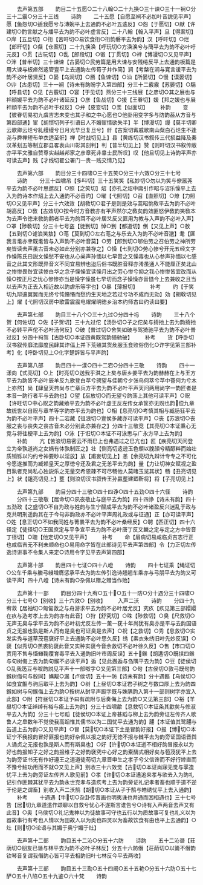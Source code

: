 <!-- { "loadSidebar": true } -->
　　去声第五部
　　韵目二十五愿○二十八翰○二十九换○三十谏○三十一裥○分三十二霰○分三十三线
　　诗韵
　　二十五愿【自愿至裥不必加叶音説见平声】愿【鱼怨切○适我愿兮与漙婉平上去通韵不必叶五逺反】○怨【于愿切】○献【许建切○酌言献之与燔平去为韵不必叶虚言反】二十八翰【翰入平声】旦【得案切】○岸【五旦切】○衎【苦旰切○易饮食衎○衎韵磐平去为韵】汉【呼旰切】○烂【郎旰切】○粲【仓案切】二十九换涣【呼玩切○方涣涣兮与蕳平去为韵不必叶吁元反】○贯【古玩切】○乱【郎段切】○锻【丁贯切】○袢【博漫切○又见平声】○泮【普半切】三十谏谏【古晏切○民劳篇是用大谏与安残绻反平上去通韵板篇是用大谏与板瘅然逺管亶平上去通韵左传荀子并作简】涧【考槃在涧与寛言谖平去为韵不必叶居贤反】○晏【乌涧切】○鴈【鱼谏切】○汕【所晏切】○慢【谟晏切】○丱【古患切】三十一裥【诗未有韵盼字入第四部】分三十二霰霰【苏晏切】○駽【呼县切】○见【古霰切】○宴【于见切】燕分三十三线展【之彦切○其之展也与袢顔媛平去为韵不必叶诸延反】○彦【鱼战切】○援【王眷切】媛【邦之媛也与展袢顔平去为韵不必叶于权反】○弁【皮变切】○羡【似面切】
　　补韵
　　变【彼眷切易初九虞吉志未变也其子和之中心愿也○他卦用变字多与防韵葢从方音与第四部通】宦【胡惯切列子引语曰人不婚宦情欲失半】半【博漫切】缦【莫半切卿云歌卿云烂兮糺缦缦兮日月光华旦复旦兮】骭【古案切寗戚歌南山粲白石烂生不逢尧与舜禅短布单衣适至骭】禅【时战切见上】县【黄练切汉书叙传三代损益降及秦汉革刬五等制立郡县畧表山川彰其剖判】判【普半切见上】赞【则旰切汉书叙传敞亦平平文雅自赞尊实赳赳邦家之彦章死非辠士民所叹】叹【他旦切见上诗韵平声亦可读去声】贱【才线切翟公署门一贵一贱交情乃见】









　　去声第六部
　　韵目分三十四啸○三十五笑○分三十六效○分三十七号
　　诗韵
　　分三十四啸吊【多呌切】三十五笑笑【私妙切○勿以为笑与僚嚣荛平去为韵不必叶思邀反】○照【之笑切】炤【亦孔之炤中庸引作昭与沼乐懆平上去入为韵诗本作炤上去入通韵不必音灼】○曜【弋照切】○召【直照切】○燎【力照切○又见平声】分三十六效效【胡敎切○君子是则是效与蒿昭恌敎平去为韵不必叶胡高反】○敎【古效切○按今时方音教亦有平声然尔之敎矣韵效匪怒伊敎韵笑敎本为去声令徳来敎韵鹬者平去为韵耳不必叶居爻反又匪用为教与入声韵不必叶入声】○罩【陟敎切】分三十七号盗【徒到切】悼○到【都道切】倒【又见上声】○敖【五到切○谑浪笑敖】○芼【莫到切○左右芼之与乐去入为韵不必叶音邈】耄【匪我言耄亦聿既耄皆与入声韵不必叶音莫】○劳【郎到切○郇伯劳之召伯劳之神所劳矣皆读去声虽古音未必如此分别亦兼存之】○懆【七到切○劳心惨兮开元五经文字作懆陈氏曰説文懆愁不安也从心喿声孙愐以七早音之又懆毒也从心参声孙愐以七感音之此其文形既异音义不同宜易辨也迨后俗书既胜音释亦淆虽通人不能厘正矣北山之惨惨畏咎宜读惨白华之念子懆懆宜读懆月出之劳心惨兮抑之我心惨惨皆宜改而从懆○按正月之忧心惨惨亦当是懆字懆虽七早切而念子懆懆亦音慥今上去兼收之且当以去声为正去入相近故以韵虐乐等字也】○暴【薄报切】
　　补考
　　约【于笑切九辩邅翼翼而无终兮忳惽惽而愁约生天地之若过兮功不成而无効】効【胡敎切见上】燿【弋照切汉房中歌雷震震电燿燿眀徳乡治本约师古曰约读曰要】












　　去声第七部
　　韵目三十八个○三十九过○分四十祃
　　诗韵
　　三十八个贺【何佐切】○佐【子贺切】三十九过佗【汤卧切○子之佗矣与掎扡上去为韵掎扡不必转平声佗不必叶汤何反】○破【普过切○舍矢如破与驾猗驰平去为韵不必叶普过反】分四十祃驾【古卧切○本证四黄既驾韵猗驰破】
　　补考
　　货【呼卧切汉书叙传靡法靡度民肆其诈偪上并下荒殖其货矦服玉食败俗伤化○诈字见第三部补考】化【呼卧切见上○化字楚辞皆与平声韵】







　　去声第八部
　　韵目四十一漾○四十二宕○分四十三敬
　　诗韵
　　四十一漾向【式亮切】○上【时亮切○送我乎淇之上矣与唐乡姜平去为韵赫赫在上与王方平去为韵皆不必叶辰羊反九歌登白苹兮骋望与佳朝兮夕张鸟何萃兮苹中罾何为兮木上亦然】尚【肆皇天弗尚与亡章兵方平去为韵不必叶平声天问两用尚字一韵匠者是本音一韵行者平与去韵也】○望【巫放切○而无望兮韵荡上其他可读平声】○贶【许旺切○中心贶之韵藏飨平去为韵不必叶虚王反左传女承筐亦无贶也韵偿九章故统世以自贶与章羊等字韵亦平去为韵也】○相【息亮切○考慎其相与臧肠狂平去为韵不必叶平声】四十二宕藏【徂浪切○亶侯多藏亦可读平声】○丧【苏浪切○丧服之丧与丧失之丧古音未必分别此亦兼存之】分四十三敬竞【其亮切○本证秉心无竞与将往梗平上去为韵】○泳【于诳切○本证不可泳思与广永方平上去为韵】
　　补韵
　　亢【苦浪切易密云不雨巳上也弗遇过之巳亢也】匠【疾亮切天问登立为帝孰道尚之女娲有体孰制匠之】壮【侧亮切逺逰玉色頩以脕顔兮精醇粹而始壮质销铄以汋约兮神要眇以淫放】放【甫妄切见上】恙【余亮切九辩计专专之不可化兮愿遂推而为臧赖皇天之厚徳兮还及君之无恙平去为韵】量【力让切神女赋视之盈目孰者克尚私心独説乐之无量交希恩疎不可尽畅他人莫睹玉览其状】畅【丑亮切见上】状【鉏亮切见上】塟【则浪切汉书叙传王孙臝塟建廼靳将】将【子亮切见上】














　　去声第九部
　　韵目分四十三敬○四十四诤○四十五劲○四十六径
　　诗韵
　　分四十三敬敬【居命切○夙夜敬止与庭平去为韵】四十四诤【诗未有韵】四十五劲政【之盛切○不自为政与姓韵与生宁酲成平去为韵不必叶诸盈反兴迷乱于政与克共明刑遥韵其在于今句非韵政亦不必叶平声周礼政或与征通】正【亦可读平声】○姓【息正切○不如我同姓与菁睘平去为韵不必叶桑经反】○聘【匹正切】四十六径定【徒径切○王国庶定与平争宣平去为韵不必叶唐丁反又麟之定与定之方中皆音丁径切】○聴【他定切○又见平声】
　　补考
　　命【眉病切易咸临贞吉志行正也咸临吉无不利未顺命也○易用命字皆在此部诗见平去声第四部】令【力正切左传逸诗讲事不令集人来定○诗用令字见平去声第四部】




　　去声第十部
　　韵目四十七证○四十八嶝
　　诗韵
　　四十七证乘【绳证切○公车千乘与縢弓綅増膺惩承平去为韵左传引逸诗翘翘车乘亦与弓朋平去为韵又可读平声】四十八嶝【诗未有韵○杂佩以赠之赠当作贻】











　　去声第十一部
　　韵目分四十九宥○五十○五十一防○分十遇分三十四啸○分三十七号○【别收】三十六效○【别收】
　　入声二沃
　　诗韵
　　分四十九宥救【居袖切○匍匐救之与舟游求平去为韵不必叶居尤反】究疚【疚见第三部嬛嬛在疚与造考孝上去为韵亦有此音】○狩【舒究切】○咮【陟救切】○臭【尺救切○无声无臭与孚平去为韵不必叶初尤反左传一薰一莸十年尚犹有臭亦是平与去韵国语贞之无报也孰是斯人而有是臭也可证臭是去声】○祝【之救切】○秀【息救切○实发实秀与道草茂苞褎好平上去通韵不必叶思久反】绣【素衣朱绣旧叶先妙反误】○褎【似秀切○羔裘豹褎此音又实种实褎今音余救切不必叶徐久反】○售【市口切○贾用不售与慉雠鞠覆育毒平去入通韵旧叶市周反误】五十鍭【胡遘切○既挟四鍭与句树侮上去为韵句鍭不必读平声】逅【见此邂逅与刍隅平去为韵】○豆【徒侯切○乱我笾豆与呶韵説见平声十一部呶字○又见第三部】○句【古侯切○敦弓既句韵鍭树侮句与彀同】媾觏○漏【卢侯切】五十一防【诗未有韵】分十遇饇【乌侯切○如食宜饇与驹后取平上去为韵】○树【上昼切○本证君子树之与数口厚上去为韵四鍭如树与句鍭侮上去为韵○按树从尌平声蹰字既与姝隅韵入第十一部则树字亦宜入此部】○附【符昼切○本证予曰有疏附与后奏侮上去为韵○又见第三部】○裕【羊昼切○本证绰绰有裕与瘉上去为韵】分三十四啸歗【息救切○本证条其歗矣与修淑平去入为韵】分三十七号蹈【徒侯切○本证上帝甚蹈与栁上去为韵旁证左传齐人歌鲁人之臯数年不觉使我高蹈惟其儒书以为二国忧平去通为韵】翿【本证值其鹭翿与缶道上去为韵○又见平声】○冒【莫切○本证下土是冒韵好报】○报【博切○本证宁不我报韵冒好匪报也韵好杂佩以报之韵好无徳不报与雠平去为韵旁证国语晋舆人诵贞之无报也孰是斯人而有斯臭也】○好【许切○本证逝不相好韵冒报永以为好也韵报知子之好之韵报维子之好韵褎究中心好之韵櫜醻式相好矣与苞茂犹平上去为韵旁证书无有作好遵王之道道徒苟切九章晋申生之孝子兮父信谗而不好行婞直而不豫兮鮌功用而不就○又见上声】别收三十六效觉【古切○本证尚寐无觉与罦造忧平上去为韵旁证左传齐人歌见前】○孝【许切○本证遹追来孝与欲去入为韵礼记引作匪棘其犹平去为韵永世克孝与造疚考上去为韵旁证礼记孝者畜也顺于道不逆于伦是之谓畜】别收入声二沃鹄【胡切○本证从子于鹄与皓绣忧平上去入通韵】
　　补考
　　十遇遇【牛切○杂卦传晋画也明夷诛也井通而困相遇也】三十七号告【居切九章道逺作颂聊以自救兮忧心不遂斯言谁告兮○诗有入声两音去声又有此音】○奥【乌侯切○礼记鬼神以为徒故事可守也五行以为质故事可复也礼义以为器故事行有考也人情以为田故人以为奥也四灵以为畜故饮食有由也平上去通韵】○灶【则切○论语与其媚于奥宁媚于灶】















　　去声第十二部
　　韵目五十二沁○分五十六防
　　诗韵
　　五十二沁谮【荘荫切○朋友已谮与林平去为韵不必叶子林反】分五十六防僭【荘荫切○以籥不僭韵钦琴音复谓我僭韵心皆可平去相韵旧叶七林反今平去两收】











　　去声第十三部
　　韵目五十三勘○五十四阚○五十五艳○分五十六防○五十七酽○五十八陷○五十九鉴○六十梵
　　诗韵
